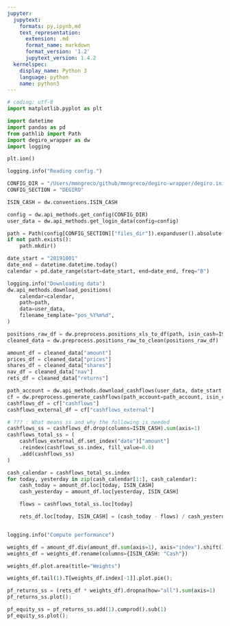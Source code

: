 ```yaml
---
jupyter:
  jupytext:
    formats: py,ipynb,md
    text_representation:
      extension: .md
      format_name: markdown
      format_version: '1.2'
      jupytext_version: 1.4.2
  kernelspec:
    display_name: Python 3
    language: python
    name: python3
---
```


```python extensions={"jupyter_dashboards": {"version": 1, "views": {"grid_default": {}, "report_default": {"hidden": false}}}}
# coding: utf-8
import matplotlib.pyplot as plt

import datetime
import pandas as pd
from pathlib import Path
import degiro_wrapper as dw
import logging

plt.ion()

logging.info("Reading config.")

CONFIG_DIR = "/Users/mmngreco/github/mmngreco/degiro-wrapper/degiro.ini"
CONFIG_SECTION = "DEGIRO"

ISIN_CASH = dw.conventions.ISIN_CASH

config = dw.api_methods.get_config(CONFIG_DIR)
user_data = dw.api_methods.get_login_data(config=config)

path = Path(config[CONFIG_SECTION]["files_dir"]).expanduser().absolute()
if not path.exists():
    path.mkdir()

date_start = "20191001"
date_end = datetime.datetime.today()
calendar = pd.date_range(start=date_start, end=date_end, freq="B")

logging.info("Downloading data")
dw.api_methods.download_positions(
    calendar=calendar,
    path=path,
    data=user_data,
    filename_template="pos_%Y%m%d",
)

positions_raw_df = dw.preprocess.positions_xls_to_df(path, isin_cash=ISIN_CASH)
cleaned_data = dw.preprocess.positions_raw_to_clean(positions_raw_df)

amount_df = cleaned_data["amount"]
prices_df = cleaned_data["prices"]
shares_df = cleaned_data["shares"]
nav_df = cleaned_data["nav"]
rets_df = cleaned_data["returns"]

path_account = dw.api_methods.download_cashflows(user_data, date_start, date_end, path)
cf = dw.preprocess.generate_cashflows(path_account=path_account, isin_cash=ISIN_CASH)
cashflows_df = cf["cashflows"]
cashflows_external_df = cf["cashflows_external"]

# ??? : What means ss and why the following is needed
cashflows_ss = cashflows_df.drop(columns=ISIN_CASH).sum(axis=1)
cashflows_total_ss = (
    cashflows_external_df.set_index("date")["amount"]
    .reindex(cashflows_ss.index, fill_value=0.0)
    .add(cashflows_ss)
)

cash_calendar = cashflows_total_ss.index
for today, yesterday in zip(cash_calendar[1:], cash_calendar):
    cash_today = amount_df.loc[today, ISIN_CASH]
    cash_yesterday = amount_df.loc[yesterday, ISIN_CASH]

    flows = cashflows_total_ss.loc[today]

    rets_df.loc[today, ISIN_CASH] = (cash_today - flows) / cash_yesterday - 1


logging.info("Compute performance")

weights_df = amount_df.div(amount_df.sum(axis=1), axis="index").shift(1)
weights_df = weights_df.rename(columns={ISIN_CASH: "Cash"})
```

```python extensions={"jupyter_dashboards": {"version": 1, "views": {"grid_default": {}, "report_default": {"hidden": false}}}}
weights_df.plot.area(title="Weights")
```

```python extensions={"jupyter_dashboards": {"version": 1, "views": {"grid_default": {}, "report_default": {"hidden": false}}}}
weights_df.tail(1).T[weights_df.index[-1]].plot.pie();
```

```python extensions={"jupyter_dashboards": {"version": 1, "views": {"grid_default": {}, "report_default": {"hidden": false}}}}
pf_returns_ss = (rets_df * weights_df).dropna(how="all").sum(axis=1)
pf_returns_ss.plot();
```

```python extensions={"jupyter_dashboards": {"version": 1, "views": {"grid_default": {}, "report_default": {"hidden": true}}}}
pf_equity_ss = pf_returns_ss.add(1).cumprod().sub(1)
pf_equity_ss.plot();
```
```python

```

